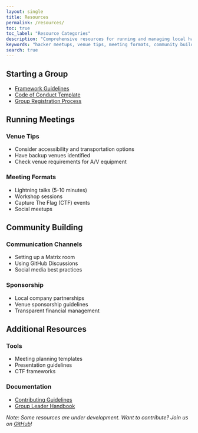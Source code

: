 ```yaml
---
layout: single
title: Resources
permalink: /resources/
toc: true
toc_label: "Resource Categories"
description: "Comprehensive resources for running and managing local hacker meetups, including venue tips, meeting formats, and community building guidelines"
keywords: "hacker meetups, venue tips, meeting formats, community building, CTF events, sponsorship, documentation"
search: true
---
```


<style>
.sidebar__right {
    color: #000000 !important;
}

.toc {
    color: #000000 !important;
    background-color: #ffffff;
    border: 1px solid #dddddd;
    border-radius: 12px;
    padding: 15px;
}

.toc .nav__title {
    background: #000000 !important;
    color: #ffffff !important;
    margin: -15px -15px 0.8em -15px;
    padding: 0.8em;
    border-radius: 12px 12px 0 0;
}

.toc .nav__list {
    color: #000000 !important;
}

.toc .nav__items {
    color: #000000 !important;
}

.toc .nav__items a {
    color: #000000 !important;
    text-decoration: none;
}

.toc .nav__items a:hover {
    color: #666666 !important;
    text-decoration: none;
}

.toc .nav__items ul {
    color: #000000 !important;
}

.toc .nav__items li {
    color: #000000 !important;
}

.toc .active a {
    color: #000000 !important;
    font-weight: bold;
}

/* Dark mode overrides */
@media (prefers-color-scheme: dark) {
    .sidebar__right {
        color: #ffffff !important;
    }
    
    .toc {
        color: #ffffff !important;
        background-color: var(--background-color);
        border-color: var(--border-color);
    }
    
    .toc .nav__list,
    .toc .nav__items,
    .toc .nav__items a,
    .toc .nav__items ul,
    .toc .nav__items li,
    .toc .active a {
        color: #ffffff !important;
    }
    
    .toc .nav__items a:hover {
        color: #cccccc !important;
    }
}
</style>

## Starting a Group

- [Framework Guidelines](/framework/)
- [Code of Conduct Template](https://github.com/distributed-chaos/coc-template)
- [Group Registration Process](/groups/#start-a-group)

## Running Meetings

### Venue Tips
- Consider accessibility and transportation options
- Have backup venues identified
- Check venue requirements for A/V equipment

### Meeting Formats
- Lightning talks (5-10 minutes)
- Workshop sessions
- Capture The Flag (CTF) events
- Social meetups

## Community Building

### Communication Channels
- Setting up a Matrix room
- Using GitHub Discussions
- Social media best practices

### Sponsorship
- Local company partnerships
- Venue sponsorship guidelines
- Transparent financial management

## Additional Resources

### Tools
- Meeting planning templates
- Presentation guidelines
- CTF frameworks

### Documentation
- [Contributing Guidelines](https://github.com/distributed-chaos/.github/CONTRIBUTING.md)
- [Group Leader Handbook](https://github.com/distributed-chaos/handbook)

*Note: Some resources are under development. Want to contribute? Join us on [GitHub](https://github.com/distributed-chaos)!*